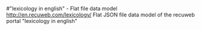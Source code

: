 #"lexicology in english" - Flat file data model
http://en.recuweb.com/lexicology/
Flat JSON file data model of the recuweb portal "lexicology in english"
